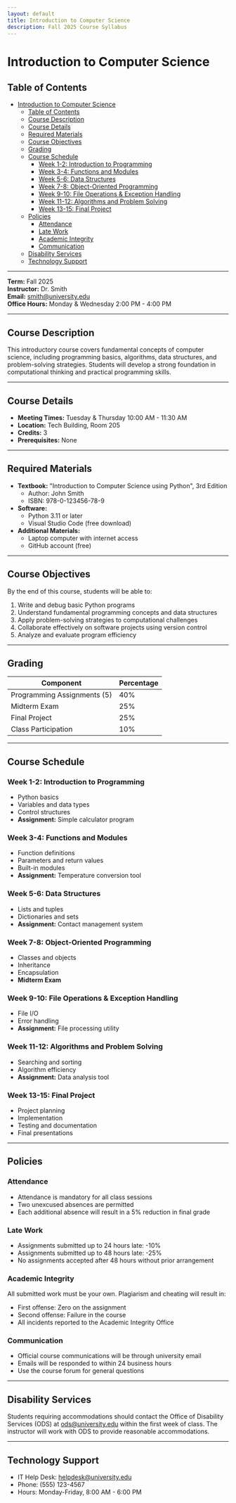 ```yaml
---
layout: default
title: Introduction to Computer Science
description: Fall 2025 Course Syllabus
---
```


# Introduction to Computer Science

## Table of Contents
- [Introduction to Computer Science](#introduction-to-computer-science)
  - [Table of Contents](#table-of-contents)
  - [Course Description](#course-description)
  - [Course Details](#course-details)
  - [Required Materials](#required-materials)
  - [Course Objectives](#course-objectives)
  - [Grading](#grading)
  - [Course Schedule](#course-schedule)
    - [Week 1-2: Introduction to Programming](#week-1-2-introduction-to-programming)
    - [Week 3-4: Functions and Modules](#week-3-4-functions-and-modules)
    - [Week 5-6: Data Structures](#week-5-6-data-structures)
    - [Week 7-8: Object-Oriented Programming](#week-7-8-object-oriented-programming)
    - [Week 9-10: File Operations \& Exception Handling](#week-9-10-file-operations--exception-handling)
    - [Week 11-12: Algorithms and Problem Solving](#week-11-12-algorithms-and-problem-solving)
    - [Week 13-15: Final Project](#week-13-15-final-project)
  - [Policies](#policies)
    - [Attendance](#attendance)
    - [Late Work](#late-work)
    - [Academic Integrity](#academic-integrity)
    - [Communication](#communication)
  - [Disability Services](#disability-services)
  - [Technology Support](#technology-support)

---
**Term:** Fall 2025  
**Instructor:** Dr. Smith  
**Email:** smith@university.edu  
**Office Hours:** Monday & Wednesday 2:00 PM - 4:00 PM  

---
## Course Description
This introductory course covers fundamental concepts of computer science, including programming basics, algorithms, data structures, and problem-solving strategies. Students will develop a strong foundation in computational thinking and practical programming skills.

---
## Course Details
- **Meeting Times:** Tuesday & Thursday 10:00 AM - 11:30 AM
- **Location:** Tech Building, Room 205
- **Credits:** 3
- **Prerequisites:** None

---
## Required Materials
- **Textbook:** "Introduction to Computer Science using Python", 3rd Edition
  - Author: John Smith
  - ISBN: 978-0-123456-78-9
- **Software:** 
  - Python 3.11 or later
  - Visual Studio Code (free download)
- **Additional Materials:**
  - Laptop computer with internet access
  - GitHub account (free)

---
## Course Objectives
By the end of this course, students will be able to:
1. Write and debug basic Python programs
2. Understand fundamental programming concepts and data structures
3. Apply problem-solving strategies to computational challenges
4. Collaborate effectively on software projects using version control
5. Analyze and evaluate program efficiency

---
## Grading
| Component | Percentage |
|-----------|------------|
| Programming Assignments (5) | 40% |
| Midterm Exam | 25% |
| Final Project | 25% |
| Class Participation | 10% |

---
## Course Schedule

### Week 1-2: Introduction to Programming
- Python basics
- Variables and data types
- Control structures
- **Assignment:** Simple calculator program

### Week 3-4: Functions and Modules
- Function definitions
- Parameters and return values
- Built-in modules
- **Assignment:** Temperature conversion tool

### Week 5-6: Data Structures
- Lists and tuples
- Dictionaries and sets
- **Assignment:** Contact management system

### Week 7-8: Object-Oriented Programming
- Classes and objects
- Inheritance
- Encapsulation
- **Midterm Exam**

### Week 9-10: File Operations & Exception Handling
- File I/O
- Error handling
- **Assignment:** File processing utility

### Week 11-12: Algorithms and Problem Solving
- Searching and sorting
- Algorithm efficiency
- **Assignment:** Data analysis tool

### Week 13-15: Final Project
- Project planning
- Implementation
- Testing and documentation
- Final presentations

---
## Policies

### Attendance
- Attendance is mandatory for all class sessions
- Two unexcused absences are permitted
- Each additional absence will result in a 5% reduction in final grade

### Late Work
- Assignments submitted up to 24 hours late: -10%
- Assignments submitted up to 48 hours late: -25%
- No assignments accepted after 48 hours without prior arrangement

### Academic Integrity
All submitted work must be your own. Plagiarism and cheating will result in:
- First offense: Zero on the assignment
- Second offense: Failure in the course
- All incidents reported to the Academic Integrity Office

### Communication
- Official course communications will be through university email
- Emails will be responded to within 24 business hours
- Use the course forum for general questions

---
## Disability Services
Students requiring accommodations should contact the Office of Disability Services (ODS) at ods@university.edu within the first week of class. The instructor will work with ODS to provide reasonable accommodations.

---
## Technology Support
- IT Help Desk: helpdesk@university.edu
- Phone: (555) 123-4567
- Hours: Monday-Friday, 8:00 AM - 6:00 PM
